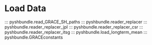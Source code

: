 # Load Data

::: pyshbundle.read_GRACE_SH_paths
::: pyshbundle.reader_replacer
::: pyshbundle.reader_replacer_jpl
::: pyshbundle.reader_replacer_csr
::: pyshbundle.reader_replacer_itsg
::: pyshbundle.load_longterm_mean
::: pyshbundle.GRACEconstants
